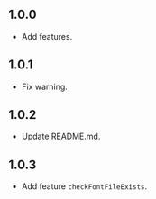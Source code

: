 ## 1.0.0

* Add features.

## 1.0.1

* Fix warning.

## 1.0.2

* Update README.md.

## 1.0.3

* Add feature `checkFontFileExists`.
